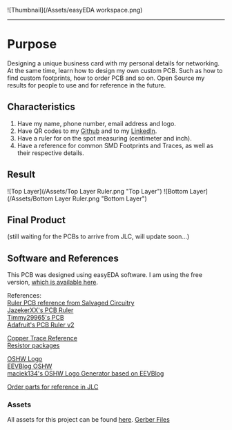 ![Thumbnail](/Assets/easyEDA workspace.png)

---
# Purpose
Designing a unique business card with my personal details for networking.
At the same time, learn how to design my own custom PCB. Such as how to find custom footprints, how to order PCB and so on.
Open Source my results for people to use and for reference in the future.

## Characteristics
1. Have my name, phone number, email address and logo.
2. Have QR codes to my [Github]() and to my [LinkedIn]().
3. Have a ruler for on the spot measuring (centimeter and inch).
4. Have a reference for common SMD Footprints and Traces, as well as their respective details.

## Result
![Top Layer](/Assets/Top Layer Ruler.png "Top Layer")
![Bottom Layer](/Assets/Bottom Layer Ruler.png "Bottom Layer")

## Final Product
(still waiting for the PCBs to arrive from JLC, will update soon...)

## Software and References
This PCB was designed using easyEDA software. I am using the free version, [which is available here](https://easyeda.com/page/download).

References:<br>
[Ruler PCB reference from Salvaged Circuitry](https://www.salvagedcircuitry.com/pcb-business-card.html)<br>
[JazekerXX's PCB Ruler](https://oshwlab.com/JazekerXX/pcb-ruler)<br>
[Timmy29965's PCB](https://oshwlab.com/Timmy29965/pcb-lineal)<br>
[Adafruit's PCB Ruler v2](https://www.adafruit.com/product/1554)<br>

[Copper Trace Reference](https://www.pcbcart.com/article/content/copper-trace-and-capacity-relationship.html)<br>
[Resistor packages](https://eepower.com/resistor-guide/resistor-standards-and-codes/resistor-sizes-and-packages/)<br>

[OSHW Logo](https://github.com/OSHW/logo)<br>
[EEVBlog OSHW](https://www.eevblog.com/oshw/)<br>
[maciek134's OSHW Logo Generator based on EEVBlog](https://maciek134.github.io/oshw-logo-gen/)<br>

[Order parts for reference in JLC](https://jlcpcb.com/parts)<br>

### Assets
All assets for this project can be found [here](https://github.com/bropenguin847/PCB_Business_Card/tree/main/Assets).
[Gerber Files](https://github.com/bropenguin847/PCB_Business_Card/blob/main/Assets/Gerber_Business_Card_Ruler.zip)